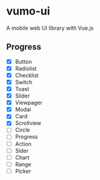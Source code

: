 # vumo-ui
A mobile web UI library with Vue.js

## Progress
- [x] Button
- [x] Radiolist
- [x] Checklist
- [x] Switch
- [x] Toast
- [x] Slider
- [x] Viewpager
- [x] Modal
- [x] Card
- [x] Scrollview
- [ ] Circle
- [ ] Progress
- [ ] Action
- [ ] Sider
- [ ] Chart
- [ ] Range
- [ ] Picker
